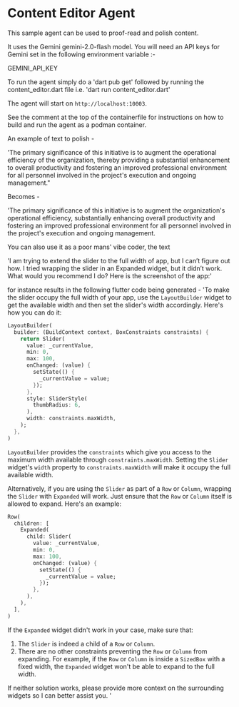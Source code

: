 # Content Editor Agent

This sample agent can be used to proof-read and polish content.

It uses the Gemini gemini-2.0-flash model. 
You will need an API keys for Gemini set in the following environment variable :-

GEMINI_API_KEY

To run the agent simply do a 'dart pub get' followed by running
the content_editor.dart file i.e. 'dart run content_editor.dart'

The agent will start on `http://localhost:10003`.

See the comment at the top of the containerfile for instructions on how
to build and run the agent as a podman container.

An example of text to polish - 

'The primary significance of this initiative is to augment the operational 
efficiency of the organization, thereby providing a substantial enhancement 
to overall productivity and fostering an improved professional environment 
for all personnel involved in the  project's execution and ongoing management."

Becomes -

'The primary significance of this initiative is to augment the organization's 
operational efficiency, substantially enhancing overall productivity and 
fostering an improved professional environment for all personnel 
involved in the project's execution and ongoing management.

You can also use it as a poor mans' vibe coder, the text 

'I am trying to extend the slider to the full width of app, but I can’t figure out how. I tried wrapping the slider in an Expanded widget, but it didn’t work. What would you recommend I do?
Here is the screenshot of the app:'

for instance results in the following flutter code being generated -
'To make the slider occupy the full width of your app, use the `LayoutBuilder` widget to get the available width and then set the slider's width accordingly. Here's how you can do it:

```dart
LayoutBuilder(
  builder: (BuildContext context, BoxConstraints constraints) {
    return Slider(
      value: _currentValue,
      min: 0,
      max: 100,
      onChanged: (value) {
        setState(() {
          _currentValue = value;
        });
      },
      style: SliderStyle(
        thumbRadius: 6,
      ),
      width: constraints.maxWidth,
    );
  },
)
```

`LayoutBuilder` provides the `constraints` which give you access to the maximum width available through `constraints.maxWidth`. Setting the `Slider` widget's `width` property to `constraints.maxWidth` will make it occupy the full available width.

Alternatively, if you are using the `Slider` as part of a `Row` or `Column`, wrapping the `Slider` with `Expanded` will work. Just ensure that the `Row` or `Column` itself is allowed to expand. Here's an example:

```dart
Row(
  children: [
    Expanded(
      child: Slider(
        value: _currentValue,
        min: 0,
        max: 100,
        onChanged: (value) {
          setState(() {
            _currentValue = value;
          });
        },
      ),
    ),
  ],
)
```

If the `Expanded` widget didn't work in your case, make sure that:

1.  The `Slider` is indeed a child of a `Row` or `Column`.
2.  There are no other constraints preventing the `Row` or `Column` from expanding. For example, if the `Row` or `Column` is inside a `SizedBox` with a fixed width, the `Expanded` widget won't be able to expand to the full width.

If neither solution works, please provide more context on the surrounding widgets so I can better assist you.
'